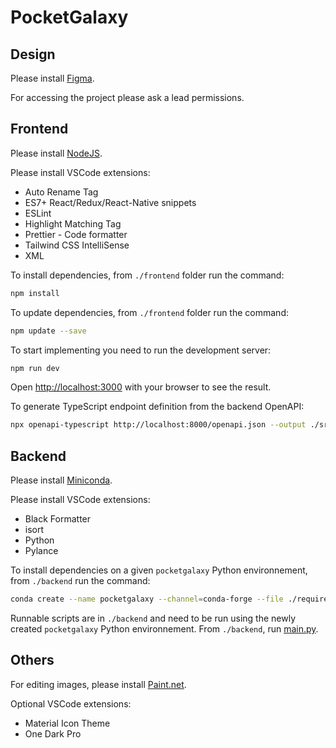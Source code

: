 # PocketGalaxy

## Design

Please install [Figma](https://www.figma.com/).

For accessing the project please ask a lead permissions.

## Frontend

Please install [NodeJS](https://nodejs.org/).

Please install VSCode extensions:

- Auto Rename Tag
- ES7+ React/Redux/React-Native snippets
- ESLint
- Highlight Matching Tag
- Prettier - Code formatter
- Tailwind CSS IntelliSense
- XML

To install dependencies, from `./frontend` folder run the command:

```bash
npm install
```

To update dependencies, from `./frontend` folder run the command:

```bash
npm update --save
```

To start implementing you need to run the development server:

```bash
npm run dev
```

Open [http://localhost:3000](http://localhost:3000) with your browser to see the result.

To generate TypeScript endpoint definition from the backend OpenAPI:

```bash
npx openapi-typescript http://localhost:8000/openapi.json --output ./src/services/backend/endpoints.d.ts
```

## Backend

Please install [Miniconda](https://docs.conda.io/projects/miniconda/en/latest/index.html).

Please install VSCode extensions:

- Black Formatter
- isort
- Python
- Pylance

To install dependencies on a given `pocketgalaxy` Python environnement, from `./backend` run the command:

```bash
conda create --name pocketgalaxy --channel=conda-forge --file ./requirements.txt
```

Runnable scripts are in `./backend` and need to be run using the newly created `pocketgalaxy` Python environnement. From `./backend`, run [main.py](.\backend\src\main.py).

## Others

For editing images, please install [Paint.net](https://www.getpaint.net/download.html).

Optional VSCode extensions:

- Material Icon Theme
- One Dark Pro
